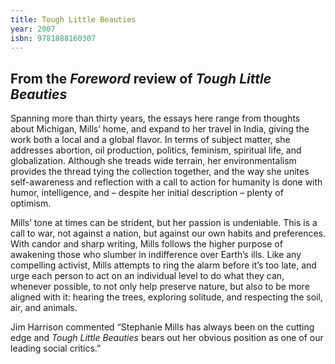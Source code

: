 ```yaml
---
title: Tough Little Beauties
year: 2007
isbn: 9781888160307
---
```


## From the *Foreword* review of *Tough Little Beauties*

Spanning more than thirty years, the essays here range from thoughts about Michigan, Mills’ home, and expand to her travel in India, giving the work both a local and a global flavor. In terms of subject matter, she addresses abortion, oil production, politics, feminism, spiritual life, and globalization. Although she treads wide terrain, her environmentalism provides the thread tying the collection together, and the way she unites self-awareness and reflection with a call to action for humanity is done with humor, intelligence, and &ndash; despite her initial description &ndash; plenty of optimism.

Mills’ tone at times can be strident, but her passion is undeniable. This is a call to war, not against a nation, but against our own habits and preferences. With candor and sharp writing, Mills follows the higher purpose of awakening those who slumber in indifference over Earth’s ills. Like any compelling activist, Mills attempts to ring the alarm before it’s too late, and urge each person to act on an individual level to do what they can, whenever possible, to not only help preserve nature, but also to be more aligned with it: hearing the trees, exploring solitude, and respecting the soil, air, and animals.

Jim Harrison commented “Stephanie Mills has always been on the cutting edge and *Tough Little Beauties* bears out her obvious position as one of our leading social critics.”

 
